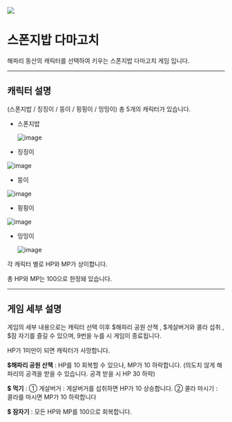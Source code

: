 ![](https://i.namu.wiki/i/491DC0TNTbrxbr7VESPQsVkAW66Sev0oiCw4LliJCS0lFFo8ouPZg_c9soH3e9Jht52MpXJ7alhpopUg1ux8-gyGjRIUD8rrVztEdqDUbRLjfWL9LR9k0k-zmvcHMTC2wDADs4OoPqzeqMPijrgTBg.webp)

# 스폰지밥 다마고치
해파리 동산의 캐릭터를 선택하여 키우는 스폰지밥 다마고치 게임 입니다.

---

## 캐릭터 설명
(스폰지밥 / 징징이 / 뚱이 / 핑핑이 / 밍밍이) 총 5개의 캐릭터가 있습니다.



- 스폰지밥

  ![image](https://github.com/user-attachments/assets/ba475c55-6c74-4736-8bd2-6ae002edf51a)
  

- 징징이

![image](https://github.com/user-attachments/assets/4bbda15c-1a58-4abd-9030-6de6da381ba0)


- 뚱이

![image](https://github.com/user-attachments/assets/4e223978-52c8-42d5-a855-ef5deafff93b)


- 핑핑이

![image](https://github.com/user-attachments/assets/4f24a328-d3e9-4985-a87b-aa7aae6e25a3)


- 밍밍이

  ![image](https://github.com/user-attachments/assets/80fed892-3284-4ddf-a4cd-fa6aff4a965d)


각 캐릭터 별로 HP와 MP가 상이합니다.

총 HP와 MP는 100으로 한정돼 있습니다.

---

## 게임 세부 설명
게임의 세부 내용으로는 캐릭터 선택 이후 $해파리 공원 산책 , $게살버거와 콜라 섭취 , $잠 자기를 즐길 수 있으며, 9번을 누를 시 게임이 종료됩니다.

HP가 1미만이 되면 캐릭터가 사망합니다.

**$해파리 공원 산책** : HP를 10 회복할 수 있으나, MP가 10 하락합니다.
           (의도치 않게 해파리의 공격을 받을 수 있습니다. 공격 받을 시 HP 30 하락)

**$ 먹기** :
  ① 게살버거 : 게살버거를 섭취하면 HP가 10 상승합니다.
  ② 콜라 마시기 : 콜라를 마시면 MP가 10 하락합니다

**$ 잠자기** : 모든 HP와 MP를 100으로 회복합니다.


